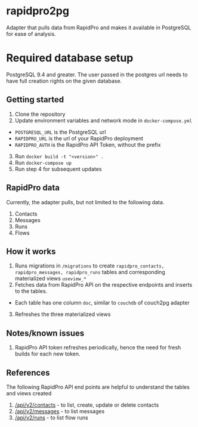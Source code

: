 # rapidpro2pg
Adapter that pulls data from RapidPro and makes it available in PostgreSQL for ease of analysis.

# Required database setup
PostgreSQL 9.4 and greater. The user passed in the postgres url needs to have full creation rights on the given database.

## Getting started
1. Clone the repository
2. Update environment variables and network mode in `docker-compose.yml`
  - `POSTGRESQL_URL` is the PostgreSQL url
  - `RAPIDPRO_URL` is the url of your RapidPro deployment  
  - `RAPIDPRO_AUTH` is the RapidPro API Token, without the prefix
3. Run `docker build -t "<version>" .`
4. Run `docker-compose up`
5. Run step 4 for subsequent updates

## RapidPro data
Currently, the adapter pulls, but not limited to the following data.
1. Contacts
2. Messages
3. Runs
4. Flows

## How it works
1. Runs migrations in `/migrations` to create `rapidpro_contacts, rapidpro_messages, rapidpro_runs` tables and corresponding materialized views `useview_*`
2. Fetches data from RapidPro API on the respective endpoints and inserts to the tables.
  - Each table has one column `doc`, similar to `couchdb` of couch2pg adapter
3. Refreshes the three materialized views

## Notes/known issues
1. RapidPro API token refreshes periodically, hence the need for fresh builds for each new token.

## References
The following RapidPro API end points are helpful to understand the tables and views created
1. [/api/v2/contacts](https://rapidpro.app.medicmobile.org/api/v2/contacts) - to list, create, update or delete contacts
2. [/api/v2/messages](https://rapidpro.app.medicmobile.org/api/v2/messages) - to list messages
3. [/api/v2/runs](https://rapidpro.app.medicmobile.org/api/v2/runs) - to list flow runs

